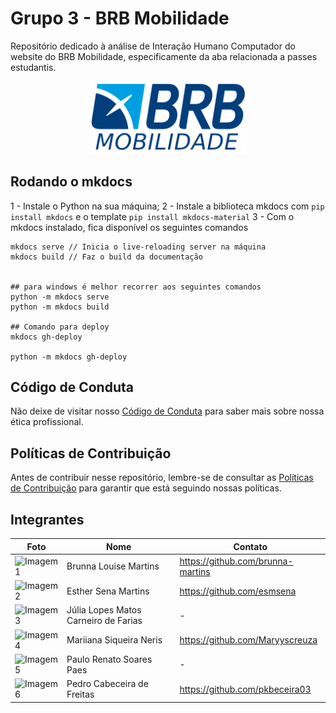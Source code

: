# Grupo 3 - BRB Mobilidade

Repositório dedicado à análise de Interação Humano Computador do website do BRB Mobilidade, especificamente da aba relacionada a passes estudantis.

<div align="center">
<img src="./docs/assets/brb_logo.png" alt="Logotipo BRB Mobilidade" style="height:50%; width:50%;"/>
</div>

## Rodando o mkdocs 
1 - Instale o Python na sua máquina;
2 - Instale a biblioteca mkdocs com `pip install mkdocs` e o template `pip install mkdocs-material`
3 - Com o mkdocs instalado, fica disponível os seguintes comandos
```
mkdocs serve // Inicia o live-reloading server na máquina
mkdocs build // Faz o build da documentação


## para windows é melhor recorrer aos seguintes comandos
python -m mkdocs serve
python -m mkdocs build

## Comando para deploy
mkdocs gh-deploy

python -m mkdocs gh-deploy
```

## Código de Conduta
Não deixe de visitar nosso [Código de Conduta](./docs/CODE_OF_CONDUCT.md) para saber mais sobre nossa ética profissional.

## Políticas de Contribuição
Antes de contribuir nesse repositório, lembre-se de consultar as [Políticas de Contribuição](./docs/CONTRIBUTING.md) para garantir que está seguindo nossas políticas.

## Integrantes


| Foto | Nome | Contato |
| --- | --- | --- |
| <img src="https://avatars.githubusercontent.com/u/98557500?v=4" alt="Imagem 1" width="100" height="100"/> | Brunna Louise Martins | https://github.com/brunna-martins |
| <img src="https://avatars.githubusercontent.com/u/98842728?v=4" alt="Imagem 2" width="100" height="100"/> | Esther Sena Martins | https://github.com/esmsena |
| <img src="" alt="Imagem 3" width="100" height="100"/> | Júlia Lopes Matos Carneiro de Farias | - |
| <img src="https://avatars.githubusercontent.com/u/98031097?v=4" alt="Imagem 4" width="100" height="100"/> | Mariiana Siqueira Neris | https://github.com/Maryyscreuza |
| <img src="" alt="Imagem 5" width="100" height="100"/> | Paulo Renato Soares Paes | - |
| <img src="https://avatars.githubusercontent.com/u/109092210?v=4" alt="Imagem 6" width="100" height="100"/> | Pedro Cabeceira de Freitas | https://github.com/pkbeceira03 |
